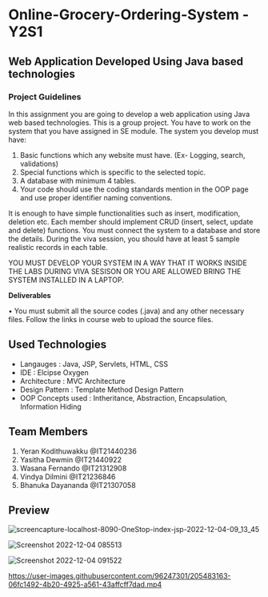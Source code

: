 # Online-Grocery-Ordering-System -Y2S1

## Web Application Developed Using Java based technologies

### Project Guidelines

In this assignment you are going to develop a web application using Java web based technologies.
This is a group project. You have to work on the system that you have assigned in SE module.
The system you develop must have:
1. Basic functions which any website must have. (Ex- Logging, search, validations)
2. Special functions which is specific to the selected topic.
3. A database with minimum 4 tables.
4. Your code should use the coding standards mention in the OOP page and use proper
identifier naming conventions.

It is enough to have simple functionalities such as insert, modification, deletion etc. Each member
should implement CRUD (insert, select, update and delete) functions. You must connect the
system to a database and store the details. During the viva session, you should have at least 5
sample realistic records in each table.

YOU MUST DEVELOP YOUR SYSTEM IN A WAY THAT IT WORKS INSIDE THE LABS
DURING VIVA SESISON OR YOU ARE ALLOWED BRING THE SYSTEM INSTALLED IN
A LAPTOP.

**Deliverables**

• You must submit all the source codes (.java) and any other necessary files. Follow
the links in course web to upload the source files.

## Used Technologies
* Langauges : Java, JSP, Servlets, HTML, CSS
* IDE : Elcipse Oxygen
* Architecture : MVC Architecture
* Design Pattern : Template Method Design Pattern
* OOP Concepts used : Intheritance, Abstraction, Encapsulation, Information Hiding

## Team Members 

1) Yeran Kodithuwakku @IT21440236
2) Yasitha Dewmin     @IT21440922
3) Wasana Fernando    @IT21312908
4) Vindya Dilmini     @IT21236846
5) Bhanuka Dayananda @IT21307058


## Preview

![screencapture-localhost-8090-OneStop-index-jsp-2022-12-04-09_13_45](https://user-images.githubusercontent.com/96247301/205473286-5936974d-4cce-433f-8a3c-c0a45561ac82.png)

![Screenshot 2022-12-04 085513](https://user-images.githubusercontent.com/96247301/205473175-62b821ac-b31f-4280-89e0-e9e60de380c4.png)

![Screenshot 2022-12-04 091522](https://user-images.githubusercontent.com/96247301/205473284-903f0fd6-f9ca-4148-9e0f-248acd2e8cfb.png)


https://user-images.githubusercontent.com/96247301/205483163-06fc1492-4b20-4925-a561-43affcff7dad.mp4
